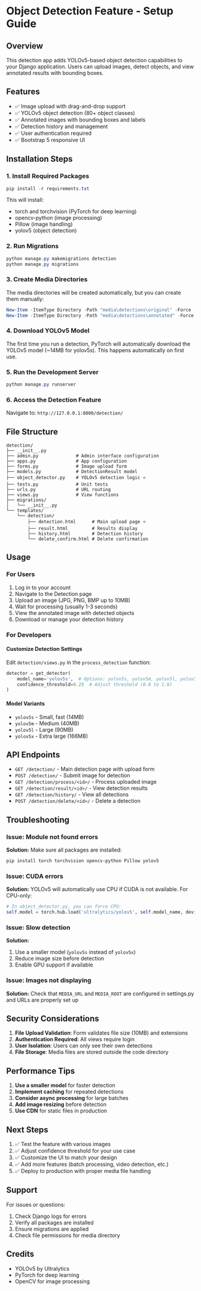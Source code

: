 # Object Detection Feature - Setup Guide

## Overview
This detection app adds YOLOv5-based object detection capabilities to your Django application. Users can upload images, detect objects, and view annotated results with bounding boxes.

## Features
- ✅ Image upload with drag-and-drop support
- ✅ YOLOv5 object detection (80+ object classes)
- ✅ Annotated images with bounding boxes and labels
- ✅ Detection history and management
- ✅ User authentication required
- ✅ Bootstrap 5 responsive UI

## Installation Steps

### 1. Install Required Packages
```powershell
pip install -r requirements.txt
```

This will install:
- torch and torchvision (PyTorch for deep learning)
- opencv-python (image processing)
- Pillow (image handling)
- yolov5 (object detection)

### 2. Run Migrations
```powershell
python manage.py makemigrations detection
python manage.py migrations
```

### 3. Create Media Directories
The media directories will be created automatically, but you can create them manually:
```powershell
New-Item -ItemType Directory -Path "media\detections\original" -Force
New-Item -ItemType Directory -Path "media\detections\annotated" -Force
```

### 4. Download YOLOv5 Model
The first time you run a detection, PyTorch will automatically download the YOLOv5 model (~14MB for yolov5s). This happens automatically on first use.

### 5. Run the Development Server
```powershell
python manage.py runserver
```

### 6. Access the Detection Feature
Navigate to: `http://127.0.0.1:8000/detection/`

## File Structure
```
detection/
├── __init__.py
├── admin.py              # Admin interface configuration
├── apps.py               # App configuration
├── forms.py              # Image upload form
├── models.py             # DetectionResult model
├── object_detector.py    # YOLOv5 detection logic ⭐
├── tests.py              # Unit tests
├── urls.py               # URL routing
├── views.py              # View functions
├── migrations/
│   └── __init__.py
└── templates/
    └── detection/
        ├── detection.html      # Main upload page ⭐
        ├── result.html         # Results display
        ├── history.html        # Detection history
        └── delete_confirm.html # Delete confirmation
```

## Usage

### For Users
1. Log in to your account
2. Navigate to the Detection page
3. Upload an image (JPG, PNG, BMP up to 10MB)
4. Wait for processing (usually 1-3 seconds)
5. View the annotated image with detected objects
6. Download or manage your detection history

### For Developers

#### Customize Detection Settings
Edit `detection/views.py` in the `process_detection` function:
```python
detector = get_detector(
    model_name='yolov5s',  # Options: yolov5s, yolov5m, yolov5l, yolov5x
    confidence_threshold=0.25  # Adjust threshold (0.0 to 1.0)
)
```

#### Model Variants
- `yolov5s` - Small, fast (14MB)
- `yolov5m` - Medium (40MB)
- `yolov5l` - Large (90MB)
- `yolov5x` - Extra large (166MB)

## API Endpoints

- `GET /detection/` - Main detection page with upload form
- `POST /detection/` - Submit image for detection
- `GET /detection/process/<id>/` - Process uploaded image
- `GET /detection/result/<id>/` - View detection results
- `GET /detection/history/` - View all detections
- `POST /detection/delete/<id>/` - Delete a detection

## Troubleshooting

### Issue: Module not found errors
**Solution:** Make sure all packages are installed:
```powershell
pip install torch torchvision opencv-python Pillow yolov5
```

### Issue: CUDA errors
**Solution:** YOLOv5 will automatically use CPU if CUDA is not available. For CPU-only:
```python
# In object_detector.py, you can force CPU:
self.model = torch.hub.load('ultralytics/yolov5', self.model_name, device='cpu')
```

### Issue: Slow detection
**Solution:** 
1. Use a smaller model (`yolov5s` instead of `yolov5x`)
2. Reduce image size before detection
3. Enable GPU support if available

### Issue: Images not displaying
**Solution:** Check that `MEDIA_URL` and `MEDIA_ROOT` are configured in settings.py and URLs are properly set up

## Security Considerations

1. **File Upload Validation**: Form validates file size (10MB) and extensions
2. **Authentication Required**: All views require login
3. **User Isolation**: Users can only see their own detections
4. **File Storage**: Media files are stored outside the code directory

## Performance Tips

1. **Use a smaller model** for faster detection
2. **Implement caching** for repeated detections
3. **Consider async processing** for large batches
4. **Add image resizing** before detection
5. **Use CDN** for static files in production

## Next Steps

1. ✅ Test the feature with various images
2. ✅ Adjust confidence threshold for your use case
3. ✅ Customize the UI to match your design
4. ✅ Add more features (batch processing, video detection, etc.)
5. ✅ Deploy to production with proper media file handling

## Support

For issues or questions:
1. Check Django logs for errors
2. Verify all packages are installed
3. Ensure migrations are applied
4. Check file permissions for media directory

## Credits

- YOLOv5 by Ultralytics
- PyTorch for deep learning
- OpenCV for image processing
